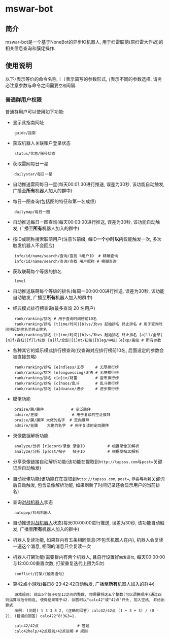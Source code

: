 # mswar-bot

## 简介
mswar-bot是一个基于NoneBot的异步IO机器人, 用于扫雷联萌(原扫雷大作战)的相关信息查询和膜佬操作.

## 使用说明
以下`/`表示等价的命令名称, `[ ]`表示简写的参数形式, `|`表示不同的参数选择, 请务必注意参数与命令之间需要`空格`间隔.

### 普通群用户权限
普通群用户可以使用如下功能:
+ 显示此指南网址

```
    guide/指南
```

+ 获取机器人关联账户登录状态

```
    status/状态/账号状态
```

+ 获取雷网每日一星

```
    dailystar/每日一星
```

+ 自动推送雷网每日一星(每天00:01:30进行推送, 误差为30秒, 该功能自动触发, 广播至**所有**机器人加入的群中)

+ 每日一图查询(包括图的特征和第一名成绩)

```
    dailymap/每日一图
```

+ 自动推送每日一图查询(每天00:03:00进行推送, 误差为30秒, 该功能自动触发, 广播至**所有**机器人加入的群中)

+ 按ID或昵称搜索联萌用户(注意%前缀, 每ID**一个小时以内**仅能触发一次, 多次触发机器人不会回应)

```
    info/id/name/search/查询/查找 %用户ID  # 精确查询
    info/id/name/search/查询/查找 用户昵称 # 模糊查询
```

+ 获取联萌每个等级的排名

```
    level
```

+ 自动推送联萌每个等级的排名(每周一00:00:00进行推送, 误差为30秒, 该功能自动触发, 广播至**所有**机器人加入的群中)

+ 经典模式排行榜查询(最多查询 20 名用户)

```
    rank/ranking/排名 # 用于查询时间榜前10名
    rank/ranking/排名 [t]ime/时间|[b]vs/3bvs 起始排名 终止排名 # 用于查询时间榜起始排名至终止排名
    rank/ranking/排名 [t]ime/时间|[b]vs/3bvs 起始排名 终止排名 [a]ll/全部|[n]f/盲扫|[f]l/标旗 [a]ll/全部|[i]nt/初级|[b]eg/中级|[e]xp/高级 # 所有参数
```

+ 各种其它的娱乐模式排行榜查询(仅查询对应排行榜前10名, 后面设定的参数会被直接忽略)

```
    rank/ranking/排名 [e]ndless/无尽     # 无尽排行榜
    rank/ranking/排名 [n]onguessing/无猜 # 无猜排行榜
    rank/ranking/排名 c[o]in/财富        # 雷币排行榜
    rank/ranking/排名 [c]haos/乱斗       # 乱斗排行榜
    rank/ranking/排名 [a]dvance/进步     # 进步排行榜
```

+ 膜佬功能

```
    praise/膜/膜拜            # 空泛膜拜
    admire/狂膜               # 用于复读的空泛膜拜
    praise/膜/膜拜 大佬的名字  # 定向膜拜
    admire/狂膜    大佬的名字  # 用于复读的定向膜拜
```

+ 录像数据解析功能

```
    analyze/分析 [r]ecord/录像 录像ID          # 根据录像ID解析
    analyze/分析 [p]ost/帖子   帖子ID          # 根据发帖ID解析  
```

+ 分享录像链接自动解析功能(该功能在提取到`http://tapsss.com`与`post=`关键词后自动触发)

+ 自动膜佬功能(该功能在在提取到`http://tapsss.com`, `post=`, `恭喜`与`刷新`关键词后自动触发, 包含录像解析功能, 如果刷新了时间记录还会显示用户的当前排名)

+ 查询[对战机器人](https://github.com/T0nyX1ang/mswar-bot-autopvp)状态

```
    autopvp/对战机器人
```

+ 自动推送[对战机器人](https://github.com/T0nyX1ang/mswar-bot-autopvp)状态(每天00:00:00进行推送, 误差为30秒, 该功能自动触发, 广播至**所有**机器人加入的群中)

+ 机器人复读功能, 如果群内有五条相同信息(不包含机器人在内), 机器人会复读一遍这个消息, 相同的消息只会复读一次

+ 机器人打架功能(需要群内有两个机器人, 且自行设置好`触发语句`, 每天00:00:00与12:00:00重置次数, 打架重复迭代上限为5次)

```
    conflict/打架/{触发语句}
```

+ 算42点小游戏(每日8-23:42:42自动触发, 广播至**所有**机器人加入的群中)

```
    游戏规则: 给出5个位于0至13之间的整数, 你需要将这五个整数(可以调换顺序)通过四则运算与括号相连, 使得结果等于42. 回答时以"calc42"或"42点"开头, 加入空格, 并给出算式.
    示例: (问题) 1 3 3 8 2, (正确的回答) calc42/42点 (1 + 3 + 3) / (8 - 2), (错误的回答) calc422^8!3&3=1.
```

```
    calc42/42点                 # 答题
    calc42help/42点规则/42点说明 # 规则
```

<!-- ## 安装机器人
+ 下载酷Q Air
+ 安装CQHttp插件
+ 安装Python 3.7及以上版本
+ 安装依赖项
```
    pip install -r requirements.txt
```
+ 根据Nonebot中的说明修改CQHttp与NoneBot间的相关配置
+ (可选)修改配置`config.py`
+ 运行机器人
```
    py -3 bot.py
```

## 协议
+ 本项目基于`AGPL 3.0`开源, 这意味着你可以免费使用该软件, 但当你修改了源代码时, 你需要开源你的代码, 并使用相同的协议授权你的代码. 

### 超级管理员权限
超级管理员相当于整个控制系统的核心部分, 可以登录/退出登录机器人关联的账号, 当机器人关联账号处于登出状态时, 大部分功能无法使用, 其语法如下:
+ 登录机器人关联账户
```
    login/登录
```
+ 登出机器人关联账户
```
    logout/登出/退出登录
```

-->
